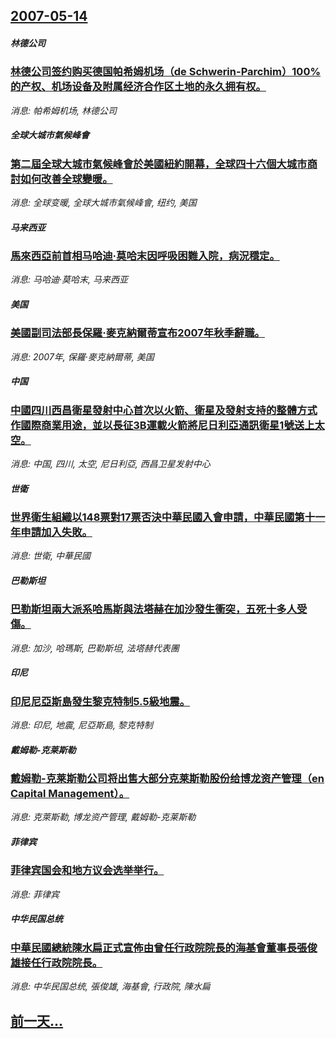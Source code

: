 ## [2007-05-14](/news/2007/05/14/index.md)

##### 林德公司
### [林德公司签约购买德国帕希姆机场（de Schwerin-Parchim）100%的产权、机场设备及附属经济合作区土地的永久拥有权。](/news/2007/05/14/林德公司签约购买德国帕希姆机场-de-Schwerin-Parchim-100-的产权-机场设备及附属经济合作区土地的永.md)
_消息: 帕希姆机场, 林德公司_

##### 全球大城市氣候峰會
### [第二屆全球大城市氣候峰會於美國紐約開幕，全球四十六個大城市商討如何改善全球變暖。](/news/2007/05/14/第二屆全球大城市氣候峰會於美國紐約開幕-全球四十六個大城市商討如何改善全球變暖.md)
_消息: 全球变暖, 全球大城市氣候峰會, 纽约, 美国_

##### 马来西亚
### [馬來西亞前首相马哈迪·莫哈末因呼吸困難入院，病況穩定。](/news/2007/05/14/馬來西亞前首相马哈迪-莫哈末因呼吸困難入院-病況穩定.md)
_消息: 马哈迪·莫哈末, 马来西亚_

##### 美国
### [美國副司法部長保羅·麥克納爾蒂宣布2007年秋季辭職。](/news/2007/05/14/美國副司法部長保羅-麥克納爾蒂宣布2007年秋季辭職.md)
_消息: 2007年, 保羅·麥克納爾蒂, 美国_

##### 中国
### [中國四川西昌衛星發射中心首次以火箭、衛星及發射支持的整體方式作國際商業用途，並以長征3B運載火箭將尼日利亞通訊衛星1號送上太空。](/news/2007/05/14/中國四川西昌衛星發射中心首次以火箭-衛星及發射支持的整體方式作國際商業用途-並以長征3B運載火箭將尼日利亞通訊衛星1號送.md)
_消息: 中国, 四川, 太空, 尼日利亞, 西昌卫星发射中心_

##### 世衛
### [世界衛生組織以148票對17票否決中華民國入會申請，中華民國第十一年申請加入失敗。](/news/2007/05/14/世界衛生組織以148票對17票否決中華民國入會申請-中華民國第十一年申請加入失敗.md)
_消息: 世衛, 中華民國_

##### 巴勒斯坦
### [巴勒斯坦兩大派系哈馬斯與法塔赫在加沙發生衝突，五死十多人受傷。](/news/2007/05/14/巴勒斯坦兩大派系哈馬斯與法塔赫在加沙發生衝突-五死十多人受傷.md)
_消息: 加沙, 哈瑪斯, 巴勒斯坦, 法塔赫代表團_

##### 印尼
### [印尼尼亞斯島發生黎克特制5.5級地震。](/news/2007/05/14/印尼尼亞斯島發生黎克特制55級地震.md)
_消息: 印尼, 地震, 尼亞斯島, 黎克特制_

##### 戴姆勒-克莱斯勒
### [戴姆勒-克莱斯勒公司将出售大部分克莱斯勒股份给博龙资产管理（en Capital Management）。](/news/2007/05/14/戴姆勒-克莱斯勒公司将出售大部分克莱斯勒股份给博龙资产管理-en-Capital-Management.md)
_消息: 克萊斯勒, 博龙资产管理, 戴姆勒-克莱斯勒_

##### 菲律宾
### [菲律宾国会和地方议会选举举行。](/news/2007/05/14/菲律宾国会和地方议会选举举行.md)
_消息: 菲律宾_

##### 中华民国总统
### [中華民國總統陳水扁正式宣佈由曾任行政院院長的海基會董事長張俊雄接任行政院院長。](/news/2007/05/14/中華民國總統陳水扁正式宣佈由曾任行政院院長的海基會董事長張俊雄接任行政院院長.md)
_消息: 中华民国总统, 張俊雄, 海基會, 行政院, 陳水扁_

## [前一天...](/news/2007/05/13/index.md)

